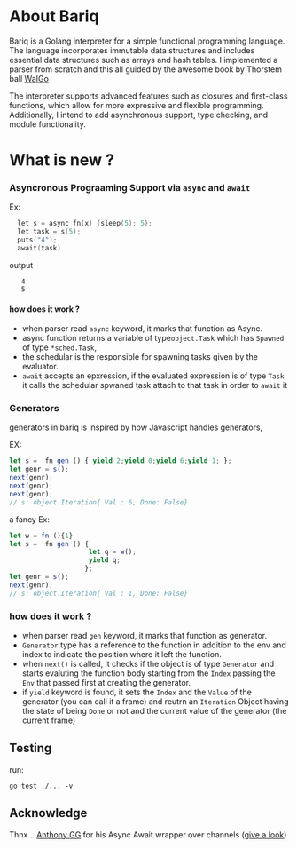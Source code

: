 # About Bariq

Bariq is a Golang interpreter for a simple functional programming language. The language incorporates immutable data structures and includes essential data structures such as arrays and hash tables. I implemented a parser from scratch and this all guided by the awesome book by Thorstem ball [WaIGo](https://interpreterbook.com/)

The interpreter supports advanced features such as closures and first-class functions, which allow for more expressive and flexible programming. Additionally, I intend to add asynchronous support, type checking, and module functionality.

# What is new ?

### Asyncronous Prograaming Support  via `async` and `await`

Ex:

```go
  let s = async fn(x) {sleep(5); 5};
  let task = s(5);
  puts("4");
  await(task)
```

output

```
   4
   5
```

#### how does it work ?

- when parser read `async` keyword, it marks that function as Async.
- async function returns a  variable of type`object.Task` which has `Spawned` of type `*sched.Task`,
- the schedular is the responsible for spawning tasks given by the evaluator.
- `await` accepts an epxression, if the evaluated expression is of type `Task` it calls the schedular spwaned task attach to that task in order to  `await` it 

### Generators

generators in bariq is inspired by how Javascript handles generators,

EX:

```js
let s =  fn gen () { yield 2;yield 0;yield 6;yield 1; };
let genr = s();
next(genr);
next(genr);
next(genr);
// s: object.Iteration{ Val : 6, Done: False}
```

a fancy Ex:

```js
let w = fn (){1}
let s =  fn gen () {
                    let q = w();
                    yield q;
                   };
let genr = s();
next(genr);
// s: object.Iteration{ Val : 1, Done: False}
```

### how does it work ?

- when parser read `gen` keyword, it marks that function as generator.
- `Generator` type has a reference to the function in addition to the env and index to indicate the position where it left the function.
- when `next()` is called, it checks if the object is of type `Generator` and starts evaluting the function body starting from the `Index` passing the `Env` that passed first at creating the generator.
- if `yield` keyword is found, it sets the `Index` and the `Value` of the generator (you can call it a frame) and reutrn an `Iteration` Object having the state of being `Done` or not and the current value of the generator (the current frame)

## Testing

run:

```
go test ./... -v
```

## Acknowledge

Thnx .. [Anthony GG](https://github.com/anthdm) for his Async Await wrapper over channels ([give a look](https://www.youtube.com/watch?v=0HmwIOkBsLk))
